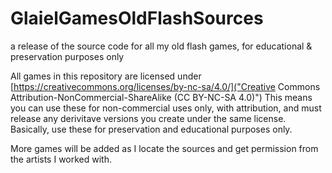 # GlaielGamesOldFlashSources
a release of the source code for all my old flash games, for educational &amp; preservation purposes only

All games in this repository are licensed under [https://creativecommons.org/licenses/by-nc-sa/4.0/]("Creative Commons Attribution-NonCommercial-ShareAlike (CC BY-NC-SA 4.0)")
This means you can use these for non-commercial uses only, with attribution, and must release any derivitave versions you create under the same license. Basically, use these for preservation and educational purposes only.

More games will be added as I locate the sources and get permission from the artists I worked with.
